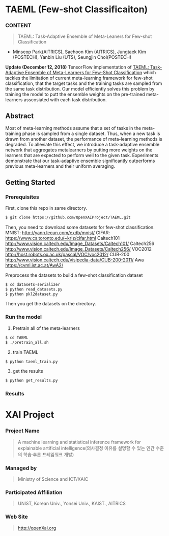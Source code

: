 # TAEML (Few-shot Classificaiton)

### **CONTENT**
> TAEML: Task-Adaptive Ensemble of Meta-Leaners for Few-shot Classification

+ Minseop Park(AITRICS), Saehoon Kim (AITRICS), Jungtaek Kim (POSTECH), Yanbin Liu (UTS), Seungjin Choi(POSTECH)

<b> Update (December 12, 2018)</b> TensorFlow implementation of [TAEML: Task-Adaptive Ensemble of Meta-Learners for Few-Shot Classification](http://metalearning.ml/2018/papers/metalearn2018_paper22.pdf) which tackles the limitation of current meta-learning framework for few-shot classification, that the target tasks and the training tasks are sampled from the same task distribution. Our model efficiently solves this problem by training the model to putt the ensemble weights on the pre-trained meta-learners asscosiated with each task distribution.

## Abstract
Most of meta-learning methods assume that a set of tasks in the meta-training
phase is sampled from a single dataset. Thus, when a new task is drawn from
another dataset, the performance of meta-learning methods is degraded. To alleviate
this effect, we introduce a task-adaptive ensemble network that aggregates metalearners
by putting more weights on the learners that are expected to perform
well to the given task. Experiments demonstrate that our task-adaptive ensemble
significantly outperforms previous meta-learners and their uniform averaging.

## Getting Started
### Prerequisites

First, clone this repo in same directory.
```bash
$ git clone https://github.com/OpenXAIProject/TAEML.git
```
Then, you need to download some datasets for few-shot classification.
MNIST: http://yann.lecun.com/exdb/mnist/
CIFAR: https://www.cs.toronto.edu/~kriz/cifar.html
Caltech101 http://www.vision.caltech.edu/Image_Datasets/Caltech101/
Caltech256 http://www.vision.caltech.edu/Image_Datasets/Caltech256/
VOC2012  http://host.robots.ox.ac.uk/pascal/VOC/voc2012/
CUB-200 http://www.vision.caltech.edu/visipedia-data/CUB-200-2011/
Awa https://cvml.ist.ac.at/AwA2/


Preprocess the datasets to build a few-shot classification dataset
```bash
$ cd datasets-serializer
$ python read_datasets.py
$ python pkl2dataset.py
```
Then you get the datasets on the  directory. 


### Run the model
1. Pretrain all of the meta-learners
```bash
$ cd TAEML
$ ./pretrain_all.sh
```
2. train TAEML
```bash
$ python taeml_train.py
```
3. get the results
```bash
$ python get_results.py
```

### Results



# XAI Project

### **Project Name**
> A machine learning and statistical inference framework for explainable artificial intelligence(의사결정 이유를 설명할 수 있는 인간 수준의 학습·추론 프레임워크 개발)
### **Managed by**
> Ministry of Science and ICT/XAIC
### **Participated Affiliation**
> UNIST, Korean Univ., Yonsei Univ., KAIST., AITRICS
### **Web Site**
> <http://openXai.org>
